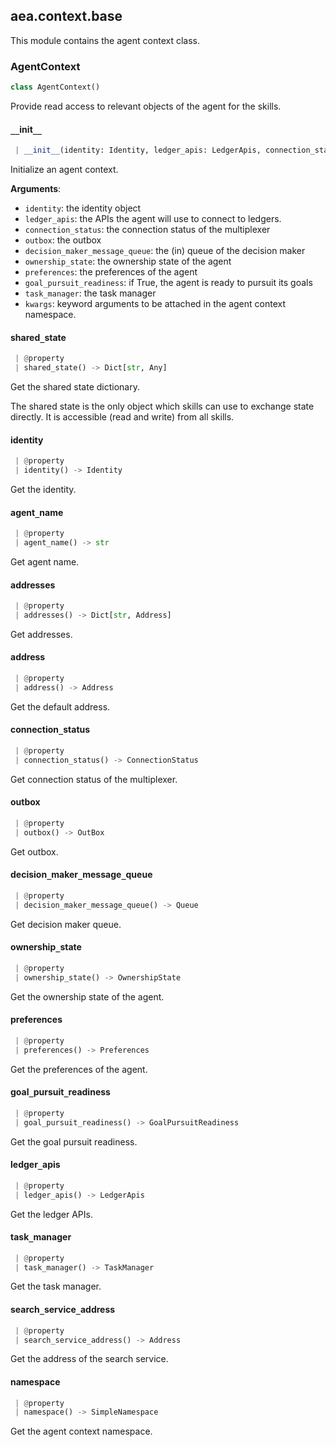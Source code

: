 <a name=".aea.context.base"></a>
## aea.context.base

This module contains the agent context class.

<a name=".aea.context.base.AgentContext"></a>
### AgentContext

```python
class AgentContext()
```

Provide read access to relevant objects of the agent for the skills.

<a name=".aea.context.base.AgentContext.__init__"></a>
#### `__`init`__`

```python
 | __init__(identity: Identity, ledger_apis: LedgerApis, connection_status: ConnectionStatus, outbox: OutBox, decision_maker_message_queue: Queue, ownership_state: OwnershipState, preferences: Preferences, goal_pursuit_readiness: GoalPursuitReadiness, task_manager: TaskManager, **kwargs)
```

Initialize an agent context.

**Arguments**:

- `identity`: the identity object
- `ledger_apis`: the APIs the agent will use to connect to ledgers.
- `connection_status`: the connection status of the multiplexer
- `outbox`: the outbox
- `decision_maker_message_queue`: the (in) queue of the decision maker
- `ownership_state`: the ownership state of the agent
- `preferences`: the preferences of the agent
- `goal_pursuit_readiness`: if True, the agent is ready to pursuit its goals
- `task_manager`: the task manager
- `kwargs`: keyword arguments to be attached in the agent context namespace.

<a name=".aea.context.base.AgentContext.shared_state"></a>
#### shared`_`state

```python
 | @property
 | shared_state() -> Dict[str, Any]
```

Get the shared state dictionary.

The shared state is the only object which skills can use
to exchange state directly. It is accessible (read and write) from
all skills.

<a name=".aea.context.base.AgentContext.identity"></a>
#### identity

```python
 | @property
 | identity() -> Identity
```

Get the identity.

<a name=".aea.context.base.AgentContext.agent_name"></a>
#### agent`_`name

```python
 | @property
 | agent_name() -> str
```

Get agent name.

<a name=".aea.context.base.AgentContext.addresses"></a>
#### addresses

```python
 | @property
 | addresses() -> Dict[str, Address]
```

Get addresses.

<a name=".aea.context.base.AgentContext.address"></a>
#### address

```python
 | @property
 | address() -> Address
```

Get the default address.

<a name=".aea.context.base.AgentContext.connection_status"></a>
#### connection`_`status

```python
 | @property
 | connection_status() -> ConnectionStatus
```

Get connection status of the multiplexer.

<a name=".aea.context.base.AgentContext.outbox"></a>
#### outbox

```python
 | @property
 | outbox() -> OutBox
```

Get outbox.

<a name=".aea.context.base.AgentContext.decision_maker_message_queue"></a>
#### decision`_`maker`_`message`_`queue

```python
 | @property
 | decision_maker_message_queue() -> Queue
```

Get decision maker queue.

<a name=".aea.context.base.AgentContext.ownership_state"></a>
#### ownership`_`state

```python
 | @property
 | ownership_state() -> OwnershipState
```

Get the ownership state of the agent.

<a name=".aea.context.base.AgentContext.preferences"></a>
#### preferences

```python
 | @property
 | preferences() -> Preferences
```

Get the preferences of the agent.

<a name=".aea.context.base.AgentContext.goal_pursuit_readiness"></a>
#### goal`_`pursuit`_`readiness

```python
 | @property
 | goal_pursuit_readiness() -> GoalPursuitReadiness
```

Get the goal pursuit readiness.

<a name=".aea.context.base.AgentContext.ledger_apis"></a>
#### ledger`_`apis

```python
 | @property
 | ledger_apis() -> LedgerApis
```

Get the ledger APIs.

<a name=".aea.context.base.AgentContext.task_manager"></a>
#### task`_`manager

```python
 | @property
 | task_manager() -> TaskManager
```

Get the task manager.

<a name=".aea.context.base.AgentContext.search_service_address"></a>
#### search`_`service`_`address

```python
 | @property
 | search_service_address() -> Address
```

Get the address of the search service.

<a name=".aea.context.base.AgentContext.namespace"></a>
#### namespace

```python
 | @property
 | namespace() -> SimpleNamespace
```

Get the agent context namespace.


